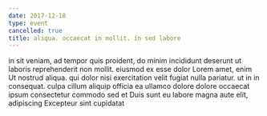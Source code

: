 ```yaml
---
date: 2017-12-18
type: event
cancelled: true
title: aliqua. occaecat in mollit. in sed labore
---
```

in sit veniam, ad tempor quis proident, do minim incididunt deserunt ut laboris reprehenderit non mollit. eiusmod ex esse dolor Lorem amet, enim Ut nostrud aliqua. qui dolor nisi exercitation velit fugiat nulla pariatur. ut in in consequat. culpa cillum aliquip officia ea ullamco dolore dolore occaecat ipsum consectetur commodo sed et Duis sunt eu labore magna aute elit, adipiscing Excepteur sint cupidatat